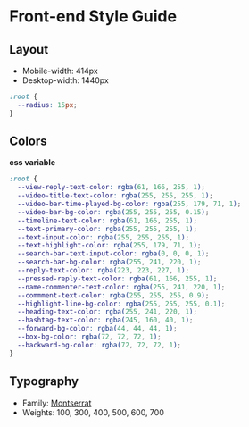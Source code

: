 # Front-end Style Guide

## Layout

- Mobile-width: 414px
- Desktop-width: 1440px

```css
:root {
  --radius: 15px;
}
```

## Colors

**css variable**

```css
:root {
  --view-reply-text-color: rgba(61, 166, 255, 1);
  --video-title-text-color: rgba(255, 255, 255, 1);
  --video-bar-time-played-bg-color: rgba(255, 179, 71, 1);
  --video-bar-bg-color: rgba(255, 255, 255, 0.15);
  --timeline-text-color: rgba(61, 166, 255, 1);
  --text-primary-color: rgba(255, 255, 255, 1);
  --text-input-color: rgba(255, 255, 255, 1);
  --text-highlight-color: rgba(255, 179, 71, 1);
  --search-bar-text-input-color: rgba(0, 0, 0, 1);
  --search-bar-bg-color: rgba(255, 241, 220, 1);
  --reply-text-color: rgba(223, 223, 227, 1);
  --pressed-reply-text-color: rgba(61, 166, 255, 1);
  --name-commenter-text-color: rgba(255, 241, 220, 1);
  --commment-text-color: rgba(255, 255, 255, 0.9);
  --highlight-line-bg-color: rgba(255, 255, 255, 0.1);
  --heading-text-color: rgba(255, 241, 220, 1);
  --hashtag-text-color: rgba(245, 160, 40, 1);
  --forward-bg-color: rgba(44, 44, 44, 1);
  --box-bg-color: rgba(72, 72, 72, 1);
  --backward-bg-color: rgba(72, 72, 72, 1);
}
```

## Typography

- Family: [Montserrat](https://fonts.google.com/specimen/Montserrat)
- Weights: 100, 300, 400, 500, 600, 700
